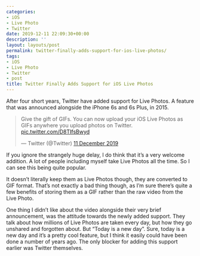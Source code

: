```yaml
---
categories:
- iOS
- Live Photo
- Twitter
date: 2019-12-11 22:09:30+00:00
description: ''
layout: layouts/post
permalink: twitter-finally-adds-support-for-ios-live-photos/
tags:
- iOS
- Live Photo
- Twitter
- post
title: Twitter Finally Adds Support for iOS Live Photos
---
```


<p>After four short years, Twitter have added support for Live Photos. A feature that was announced alongside the iPhone 6s and 6s Plus, in 2015.</p>
<blockquote class="twitter-tweet" data-lang="en-gb">
<p lang="en" dir="ltr">Give the gift of GIFs. You can now upload your iOS Live Photos as GIFs anywhere you upload photos on Twitter. <a href="https://t.co/D8TIfsBwyd">pic.twitter.com/D8TIfsBwyd</a></p>
<p>— Twitter (@Twitter) <a href="https://twitter.com/Twitter/status/1204827212731625473?ref_src=twsrc%5Etfw">11 December 2019</a></p></blockquote>
<p><script async="" src="https://platform.twitter.com/widgets.js" charset="utf-8"></script></p>
<p>If you ignore the strangely huge delay, I do think that it&#8217;s a very welcome addition. A lot of people including myself take Live Photos all the time. So I can see this being quite popular.</p>
<p>It doesn&#8217;t literally keep them as Live Photos though, they are converted to GIF format. That&#8217;s not exactly a bad thing though, as I&#8217;m sure there&#8217;s quite a few benefits of storing them as a GIF rather than the raw video from the Live Photo.</p>
<p>One thing I didn&#8217;t like about the video alongside their very brief announcement, was the attitude towards the newly added support. They talk about how millions of Live Photos are taken every day, but how they go unshared and forgotten about. But &#8220;Today is a new day&#8221;. Sure, today is a new day and it&#8217;s a pretty cool feature, but I think it easily could have been done a number of years ago. The only blocker for adding this support earlier was Twitter themselves.</p>